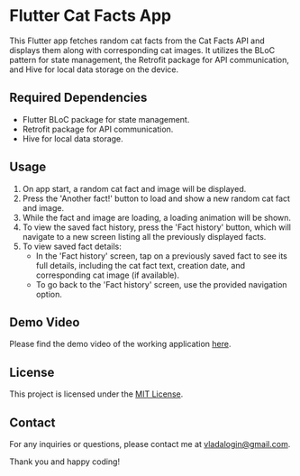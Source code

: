 # Flutter Cat Facts App

This Flutter app fetches random cat facts from the Cat Facts API and displays them along with corresponding cat images. It utilizes the BLoC pattern for state management, the Retrofit package for API communication, and Hive for local data storage on the device.

## Required Dependencies

- Flutter BLoC package for state management.
- Retrofit package for API communication.
- Hive for local data storage.

## Usage

1. On app start, a random cat fact and image will be displayed.
2. Press the 'Another fact!' button to load and show a new random cat fact and image.
3. While the fact and image are loading, a loading animation will be shown.
4. To view the saved fact history, press the 'Fact history' button, which will navigate to a new screen listing all the previously displayed facts.
5. To view saved fact details:
   - In the 'Fact history' screen, tap on a previously saved fact to see its full details, including the cat fact text, creation date, and corresponding cat image (if available).
   - To go back to the 'Fact history' screen, use the provided navigation option.

## Demo Video

Please find the demo video of the working application [here](https://1drv.ms/f/s!AhZHJ7mmcU83g_RbgQNFauIkkf6Yyg?e=xXroyx).

## License

This project is licensed under the [MIT License](LICENSE).

## Contact

For any inquiries or questions, please contact me at <vladalogin@gmail.com>.

Thank you and happy coding!
